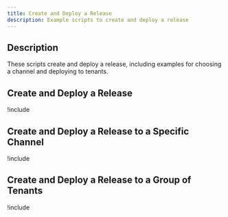 ```yaml
---
title: Create and Deploy a Release
description: Example scripts to create and deploy a release
---
```


## Description

These scripts create and deploy a release, including examples for choosing a channel and deploying to tenants.

## Create and Deploy a Release

!include <create-and-deploy-release-scripts>

## Create and Deploy a Release to a Specific Channel

!include <create-and-deploy-release-with-channel-scripts>

## Create and Deploy a Release to a Group of Tenants

!include <create-and-deploy-release-with-tenants-scripts>
